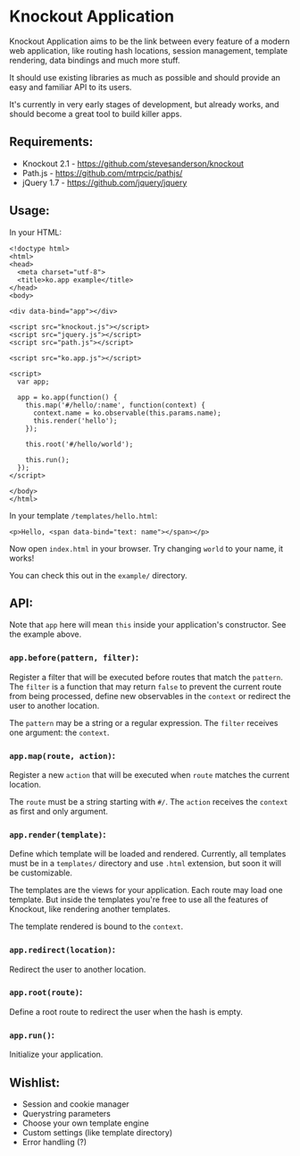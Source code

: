 # Knockout Application

Knockout Application aims to be the link between every feature of a modern web application, like routing hash locations, session management, template rendering, data bindings and much more stuff.

It should use existing libraries as much as possible and should provide an easy and familiar API to its users.

It's currently in very early stages of development, but already works, and should become a great tool to build killer apps.

## Requirements:

- Knockout 2.1 - https://github.com/stevesanderson/knockout
- Path.js - https://github.com/mtrpcic/pathjs/
- jQuery 1.7 - https://github.com/jquery/jquery

## Usage:

In your HTML:

    <!doctype html>
    <html>
    <head>
      <meta charset="utf-8">
      <title>ko.app example</title>
    </head>
    <body>

    <div data-bind="app"></div>

    <script src="knockout.js"></script>
    <script src="jquery.js"></script>
    <script src="path.js"></script>

    <script src="ko.app.js"></script>

    <script>
      var app;

      app = ko.app(function() {
        this.map('#/hello/:name', function(context) {
          context.name = ko.observable(this.params.name);
          this.render('hello');
        });

        this.root('#/hello/world');

        this.run();
      });
    </script>

    </body>
    </html>

In your template `/templates/hello.html`:

    <p>Hello, <span data-bind="text: name"></span></p>

Now open `index.html` in your browser. Try changing `world` to your name, it works!

You can check this out in the `example/` directory.

## API:

Note that `app` here will mean `this` inside your application's constructor. See the example above.

### `app.before(pattern, filter)`:

Register a filter that will be executed before routes that match the `pattern`. The `filter` is a function that may return `false` to prevent the current route from being processed, define new observables in the `context` or redirect the user to another location.

The `pattern` may be a string or a regular expression. The `filter` receives one argument: the `context`.

### `app.map(route, action)`:

Register a new `action` that will be executed when `route` matches the current location.

The `route` must be a string starting with `#/`. The `action` receives the `context` as first and only argument.

### `app.render(template)`:

Define which template will be loaded and rendered. Currently, all templates must be in a `templates/` directory and use `.html` extension, but soon it will be customizable.

The templates are the views for your application. Each route may load one template. But inside the templates you're free to use all the features of Knockout, like rendering another templates.

The template rendered is bound to the `context`.

### `app.redirect(location)`:

Redirect the user to another location.

### `app.root(route)`:

Define a root route to redirect the user when the hash is empty.

### `app.run()`:

Initialize your application.

## Wishlist:

- Session and cookie manager
- Querystring parameters
- Choose your own template engine
- Custom settings (like template directory)
- Error handling (?)
